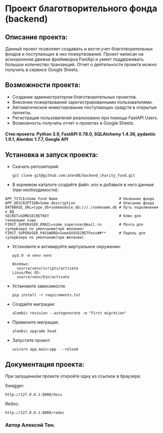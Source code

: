 # Проект благотворительного фонда (backend)

## Описание проекта:
Данный проект позволяет создавать и вести учет благотворительных фондов и поступающих в них пожертвований. Проект написан на асинхронном движке фреймворка FastApi и умеет поддерживать большое количество транзакций. Отчет о деятельности проекта можно получить в сервисе Google Sheets.

## Возможности проекта:

- Создание администратором благотворительных проектов.
- Внесение пожертвований зарегистрированными пользователями.
- Автоматическое инвестирование поступающих средств в открытые проекты.
- Регистрация пользователей реализовано при помощи FastAPI Users.
- Возможность получить отчет о проектах в Google Sheets.

#### Стек проекта: Python 3.9, FastAPI 0.78.0, SQLAlchemy 1.4.36, pydantic 1.9.1, Alembic 1.7.7, Google API

## Установка и запуск проекта:
- Скачать репозиторий:
  ```
  git clone git@github.com:aten88/backend_charity_fund.git
  ```
- В корневом каталоге создайте файл *.env* и добавьте в него данные (при необходимости):

```
APP_TITLE=Some Fund Name                            # Название фонда
APP_DESCRIPTION=Some description                    # Описание фонда
DATABASE_URL=type_db+somemodule_db:///./somename.db # Путь подключения к БД
SECRET=SOMESECRETKEY                                # Ключ для генерации хэша
FIRST_SUPERUSER_EMAIL=some_superuser@mail.ru        # Почта для суперюзера по умолчанию(при желании)
FIRST_SUPERUSER_PASSWORD=SomeXXXSECRETPass##**      # Пароль для суперюзера по умолчанию(при желании)
```
- Установите и активируйте виртуальное окружение:

  ```
  py3.9 -m venv venv

  Windows:
    source/venv/scripts/activate
  Linux/Mac OS:
    source/venv/bin/activate
  ```

- Установите зависимости:

  ```
  pip install -r requirements.txt
  ```

- Создайте миграции:
  ```
  alembic revision --autogenerate -m "First migration" 
  ```

- Примените миграции:
  ```shell
  alembic upgrade head
  ```

- Запустите проект:

  ```shell
  uvicorn app.main:app  --reload
  ```

## Документация проекта:

При запущенном проекте откройте одну из ссылкок в браузере:

Swagger:

```shell
http://127.0.0.1:8000/docs
```
Redoc:

```shell
http://127.0.0.1:8000/redoc
```
### Автор Алексей Тен.
